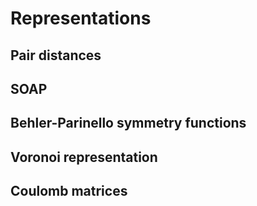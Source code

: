 Representations
================

Pair distances
---------------
SOAP
----
Behler-Parinello symmetry functions
-----------------------------------
Voronoi representation
----------------------
Coulomb matrices
----------------
